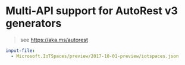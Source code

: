 # Multi-API support for AutoRest v3 generators

> see https://aka.ms/autorest

``` yaml $(enable-multi-api)
input-file:
  - Microsoft.IoTSpaces/preview/2017-10-01-preview/iotspaces.json
```
